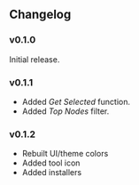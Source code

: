 ## Changelog

### v0.1.0
Initial release.

### v0.1.1
- Added *Get Selected* function.
- Added *Top Nodes* filter.

### v0.1.2
- Rebuilt UI/theme colors
- Added tool icon
- Added installers